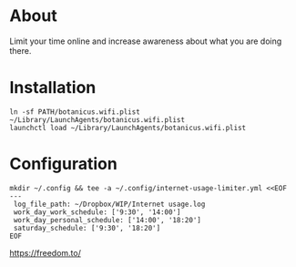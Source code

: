 # About

Limit your time online and increase awareness about what you are doing there.

# Installation

```
ln -sf PATH/botanicus.wifi.plist ~/Library/LaunchAgents/botanicus.wifi.plist
launchctl load ~/Library/LaunchAgents/botanicus.wifi.plist
```

# Configuration

```
mkdir ~/.config && tee -a ~/.config/internet-usage-limiter.yml <<EOF
---
 log_file_path: ~/Dropbox/WIP/Internet usage.log
 work_day_work_schedule: ['9:30', '14:00']
 work_day_personal_schedule: ['14:00', '18:20']
 saturday_schedule: ['9:30', '18:20']
EOF
 ```

https://freedom.to/

